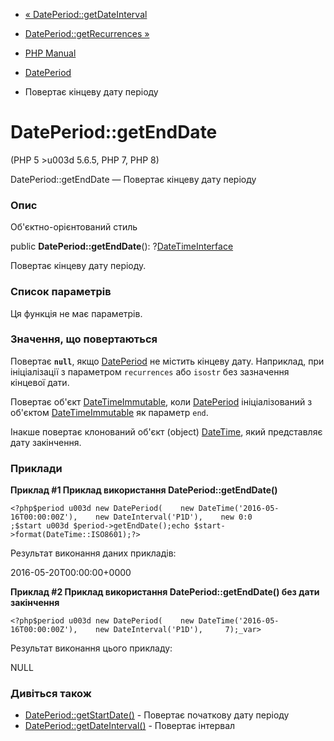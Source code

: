 - [« DatePeriod::getDateInterval](dateperiod.getdateinterval.md)
- [DatePeriod::getRecurrences »](dateperiod.getrecurrences.md)

- [PHP Manual](index.md)
- [DatePeriod](class.dateperiod.md)
- Повертає кінцеву дату періоду

# DatePeriod::getEndDate

(PHP 5 \>u003d 5.6.5, PHP 7, PHP 8)

DatePeriod::getEndDate — Повертає кінцеву дату періоду

### Опис

Об'єктно-орієнтований стиль

public **DatePeriod::getEndDate**():
?[DateTimeInterface](class.datetimeinterface.md)

Повертає кінцеву дату періоду.

### Список параметрів

Ця функція не має параметрів.

### Значення, що повертаються

Повертає **`null`**, якщо [DatePeriod](class.dateperiod.md) не
містить кінцеву дату. Наприклад, при ініціалізації з параметром
`recurrences` або `isostr` без зазначення кінцевої дати.

Повертає об'єкт [DateTimeImmutable](class.datetimeimmutable.md),
коли [DatePeriod](class.dateperiod.md) ініціалізований з об'єктом
[DateTimeImmutable](class.datetimeimmutable.md) як параметр
`end`.

Інакше повертає клонований об'єкт (object)
[DateTime](class.datetime.md), який представляє дату закінчення.

### Приклади

**Приклад #1 Приклад використання **DatePeriod::getEndDate()****

` <?php$period u003d new DatePeriod(    new DateTime('2016-05-16T00:00:00Z'),    new DateInterval('P1D'),    new 0:0 ;$start u003d $period->getEndDate();echo $start->format(DateTime::ISO8601);?> `

Результат виконання даних прикладів:

2016-05-20T00:00:00+0000

**Приклад #2 Приклад використання **DatePeriod::getEndDate()** без дати
закінчення**

`<?php$period u003d new DatePeriod(    new DateTime('2016-05-16T00:00:00Z'),    new DateInterval('P1D'),     7);_var> `

Результат виконання цього прикладу:

NULL

### Дивіться також

- [DatePeriod::getStartDate()](dateperiod.getstartdate.md) -
Повертає початкову дату періоду
- [DatePeriod::getDateInterval()](dateperiod.getdateinterval.md) -
Повертає інтервал
